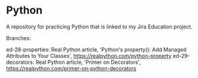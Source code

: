 # Python
A repository for practicing Python that is linked to my Jira Education project.

Branches:

ed-28-properties: Real Python article, 'Python's property(): Add Managed Attributes to Your Classes', https://realpython.com/python-property
ed-29-decorators: Real Python article, 'Primer on Decorators', https://realpython.com/primer-on-python-decorators

